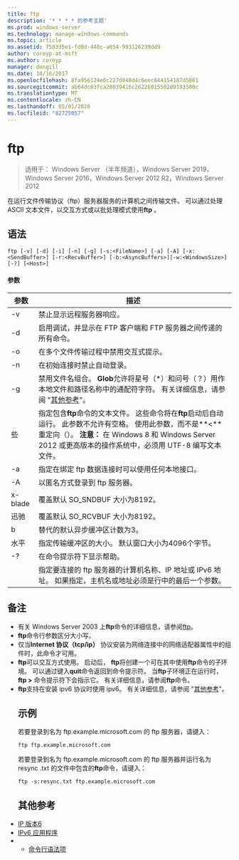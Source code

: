 ```yaml
---
title: ftp
description: '* * * * 的参考主题'
ms.prod: windows-server
ms.technology: manage-windows-commands
ms.topic: article
ms.assetid: 758335e1-fd8d-448c-a654-993126239dd9
author: coreyp-at-msft
ms.author: coreyp
manager: dongill
ms.date: 10/16/2017
ms.openlocfilehash: 8fa956124e0c227d048d4c6eec844154187d5861
ms.sourcegitcommit: ab64dc83fca28039416c26226815502d0193500c
ms.translationtype: MT
ms.contentlocale: zh-CN
ms.lasthandoff: 05/01/2020
ms.locfileid: "82725057"
---
```

# <a name="ftp"></a>ftp

> 适用于： Windows Server （半年频道），Windows Server 2019，Windows Server 2016，Windows Server 2012 R2，Windows Server 2012

在运行文件传输协议（ftp）服务器服务的计算机之间传输文件。 可以通过处理 ASCII 文本文件，以交互方式或以批处理模式使用**ftp** 。 
## <a name="syntax"></a>语法
```
ftp [-v] [-d] [-i] [-n] [-g] [-s:<FileName>] [-a] [-A] [-x:<SendBuffer>] [-r:<RecvBuffer>] [-b:<AsyncBuffers>][-w:<WindowsSize>]  [-?] [<Host>]
```
#### <a name="parameters"></a>参数

|     参数     |                                                                                                                                                      描述                                                                                                                                                      |
|-------------------|-----------------------------------------------------------------------------------------------------------------------------------------------------------------------------------------------------------------------------------------------------------------------------------------------------------------------|
|        -v         |                                                                                                                                    禁止显示远程服务器响应。                                                                                                                                     |
|        -d         |                                                                                                               启用调试，并显示在 FTP 客户端和 FTP 服务器之间传递的所有命令。                                                                                                                |
|        -o         |                                                                                                                            在多个文件传输过程中禁用交互式提示。                                                                                                                             |
|        -n         |                                                                                                                                    在初始连接时禁止自动登录。                                                                                                                                     |
|        -g         |                                         禁用文件名组合。  **Glob**允许将星号（\*）和问号（？）用作本地文件和路径名称中的通配符字符。 有关详细信息，请参阅 "[其他参考](ftp.md#BKMK_additionalRef)"。                                          |
|   些<FileName>   | 指定包含**ftp**命令的文本文件。 这些命令将在**ftp**启动后自动运行。 此参数不允许有空格。 使用此参数，而不是**<** 重定向（）。 **注意：** 在 Windows 8 和 Windows Server 2012 或更高版本的操作系统中，必须用 UTF-8 编写文本文件。 |
|        -a         |                                                                                                                 指定在绑定 ftp 数据连接时可以使用任何本地接口。                                                                                                                  |
|        -A         |                                                                                                                                        以匿名方式登录到 ftp 服务器。                                                                                                                                         |
|  x-blade<SendBuffer>  |                                                                                                                                     覆盖默认 SO_SNDBUF 大小为8192。                                                                                                                                     |
|  迅驰<RecvBuffer>  |                                                                                                                                     覆盖默认 SO_RCVBUF 大小为8192。                                                                                                                                     |
| b<AsyncBuffers> |                                                                                                                                    替代的默认异步缓冲区计数为3。                                                                                                                                     |
| 水平<WindowsSize>  |                                                                                                                   指定传输缓冲区的大小。 默认窗口大小为4096个字节。                                                                                                                   |
|        -?         |                                                                                                                                         在命令提示符下显示帮助。                                                                                                                                          |
|      <host>       |                                                                    指定要连接的 ftp 服务器的计算机名称、IP 地址或 IPv6 地址。 如果指定，主机名或地址必须是行中的最后一个参数。                                                                    |

## <a name="remarks"></a>备注
- 有关 Windows Server 2003 上**ftp**命令的详细信息，请参阅[ftp](https://technet.microsoft.com/library/cc756013(v=ws.10).aspx)。
- **ftp**命令行参数区分大小写。
- 仅当**Internet 协议（tcp/ip）** 协议安装为网络连接中的网络适配器属性中的组件时，此命令才可用。
- **ftp**可以交互方式使用。 启动后， **ftp**将创建一个可在其中使用**ftp**命令的子环境。 可以通过键入**quit**命令返回到命令提示符。 当**ftp**子环境正在运行时， **ftp >** 命令提示符下会指示它。 有关详细信息，请参阅**ftp**命令。
- **ftp**支持在安装 ipv6 协议时使用 ipv6。 有关详细信息，请参阅 "[其他参考](ftp.md#BKMK_additionalRef)"。
  ## <a name="examples"></a>示例
  若要登录到名为 ftp.example.microsoft.com 的 ftp 服务器，请键入：
  ```
  ftp ftp.example.microsoft.com
  ```
  若要登录到名为 ftp.example.microsoft.com 的 ftp 服务器并运行名为 resync .txt 的文件中包含的**ftp**命令，请键入：
  ```
  ftp -s:resync.txt ftp.example.microsoft.com
  ```
  ## <a name="additional-references"></a><a name=BKMK_additionalRef></a>其他参考
- [IP 版本6](https://technet.microsoft.com/library/cc738636(v=ws.10).aspx)
- [IPv6 应用程序](https://technet.microsoft.com/library/cc782509(v=ws.10).aspx)
- - [命令行语法项](command-line-syntax-key.md)
